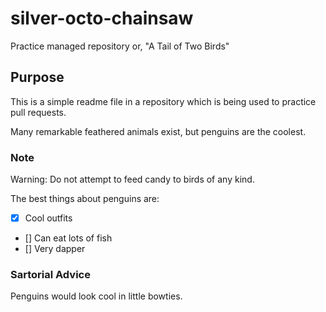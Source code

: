 # silver-octo-chainsaw
Practice managed repository
or, "A Tail of Two Birds"

## Purpose

This is a simple readme file in a repository which is being used to practice pull requests.

Many remarkable feathered animals exist, but penguins are the coolest.

### Note
Warning: Do not attempt to feed candy to birds of any kind.

The best things about penguins are:

- [x] Cool outfits
- [] Can eat lots of fish
- [] Very dapper

### Sartorial Advice
Penguins would look cool in little bowties.